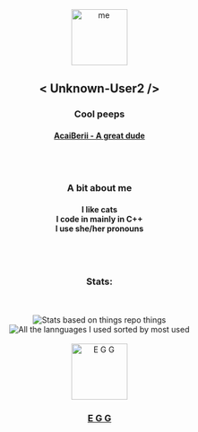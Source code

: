 <div align="center">
  <img alt="me" width="100" hight="100" src="https://avatars.githubusercontent.com/u/46464404?v=4"><h2>< Unknown-User2 /></h2>
  <h3>Cool peeps</h3>
  <h4><a href="https://github.com/AcaiBerii">AcaiBerii - A great dude</a></h4>
  <br><br>

  <h3>A bit about me</h3>
  <h4>I like cats<br>
  I code in mainly in C++<br>
  I use she/her pronouns</h4>
  <br><br>

  <h3>Stats:</h3>
  <br><br>
  <img alt="Stats based on things repo things" src="https://raw.githubusercontent.com/Unknown-User2/github-stats/master/generated/overview.svg">
  <img alt="All the lannguages I used sorted by most used" src="https://raw.githubusercontent.com/Unknown-User2/github-stats/master/generated/languages.svg">
  <br><br>

  <img alt="E G G" width="100" hight="100" src="https://avatars.githubusercontent.com/u/81579876?s=200&v=4">
  <h3><a href="https://github.com/EggOrg">E G G</a></h3>
</div>
